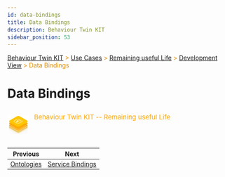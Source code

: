 ```yaml
---
id: data-bindings
title: Data Bindings
description: Behaviour Twin KIT
sidebar_position: 53
---
```


<!-- DEACTIVATED FOR DOCUSAURUS FROM HERE -->

<span style="font-size:14px;color:rgb(222,140,0);">[Behaviour Twin KIT](../../../overview.md) > [Use Cases](../../overview.md) > [Remaining useful Life](../overview.md) > [Development View](overview.md) > Data Bindings</span>

# Data Bindings

<!-- DEACTIVATED FOR DOCUSAURUS TO HERE -->

<!-- VARIANT FOR DOCUSAURUS FROM HERE

<div style={{display:'block'}}>
  <div style={{display:'inline-block', verticalAlign:'top'}}>

![Behaviour Twin KIT -- Remaining useful Life banner](../../../../../../static/img/kit-icons/behaviour-twin-rul-kit-icon-mini.png)

  </div>
  <div style={{display:'inline-block', fontSize:17, color:'rgb(255,166,1)', marginLeft:7, verticalAlign:'top', paddingTop:6}}>
Behaviour Twin KIT -- Remaining useful Life
  </div>
</div>

VARIANT FOR DOCUSAURUS TO HERE -->

<!-- DEACTIVATED FOR DOCUSAURUS FROM HERE -->

<div style="display:block;">
  <div style="display:inline-block;vertical-align:top;">

![Behaviour Twin KIT -- Remaining useful Life banner](../../../../../../static/img/kit-icons/behaviour-twin-rul-kit-icon-mini.png)

  </div>
  <div style="display:inline-block;font-size:15px;color:rgb(255,166,1);margin-left:7px;vertical-align:top;padding-top:8px;">
Behaviour Twin KIT -- Remaining useful Life
  </div>
</div>

<!-- DEACTIVATED FOR DOCUSAURUS TO HERE -->

<!-- END OF HEADER -->

<!-- START OF FOOTER -->

<!-- DEACTIVATED FOR DOCUSAURUS FROM HERE -->

| Previous | Next |
| -------- | ---- |
| [Ontologies](ontology.md) | [Service Bindings](service-bindings.md) |

<!-- DEACTIVATED FOR DOCUSAURUS TO HERE -->

